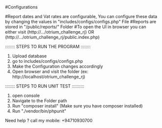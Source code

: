 #Configurations

#Report dates and Vat rates are configurable, You can configure these data by changing the values in "includes/configs/configs.php" File
#Reports are stored in "/public/reports/" Folder
#To open the UI in browser you can either visit (http://.../otrium_challenge_rj) OR (http://.../otrium_challenge_rj/public.index.php)

:::::::: STEPS TO RUN THE PROGRAM ::::::::

1. Upload database
2. go to includes/configs/configs.php
3. Make the Configuration changes accordingly
4. Open browser and visit the folder (ex: http://localhost/otrium_challenge_rj)


:::::::: STEPS TO RUN UNIT TEST ::::::::::

1. open console
2. Navigate to the Folder path
3. Run "composer install" (Make sure you have composer installed)
4. Run "./vendor/bin/phpunit"



Need help ?
call my mobile: +94710930700
